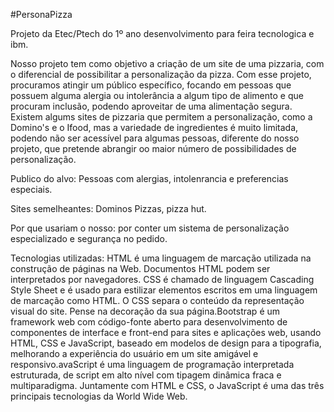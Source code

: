 #PersonaPizza

Projeto da Etec/Ptech do 1º ano desenvolvimento para feira tecnologica e ibm.

Nosso projeto tem como objetivo a criação de um site de uma pizzaria, com o diferencial de possibilitar a personalização da pizza. Com esse projeto, procuramos atingir um público específico, focando em pessoas que possuem alguma alergia ou intolerância a algum tipo de alimento e que procuram inclusão, podendo aproveitar de uma alimentação segura.
Existem algums sites de pizzaria que permitem a personalização, como a Domino's e o Ifood, mas a variedade de ingredientes é muito limitada, podendo não ser acessível para algumas pessoas, diferente do nosso projeto, que pretende abrangir oo maior número de possibilidades de personalização.

Publico do alvo: Pessoas com alergias, intolenrancia e preferencias especiais.

Sites semelheantes: Dominos Pizzas, pizza hut.

Por que usariam o nosso: por conter um sistema de personalização especializado e segurança no pedido.

Tecnologias utilizadas: HTML é uma linguagem de marcação utilizada na construção de páginas na Web. Documentos HTML podem ser interpretados por navegadores. CSS é chamado de linguagem Cascading Style Sheet e é usado para estilizar elementos escritos em uma linguagem de marcação como HTML. O CSS separa o conteúdo da representação visual do site. Pense na decoração da sua página.Bootstrap é um framework web com código-fonte aberto para desenvolvimento de componentes de interface e front-end para sites e aplicações web, usando HTML, CSS e JavaScript, baseado em modelos de design para a tipografia, melhorando a experiência do usuário em um site amigável e responsivo.avaScript é uma linguagem de programação interpretada estruturada, de script em alto nível com tipagem dinâmica fraca e multiparadigma. Juntamente com HTML e CSS, o JavaScript é uma das três principais tecnologias da World Wide Web.




